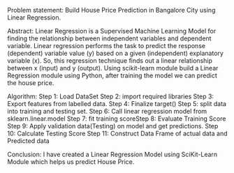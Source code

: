 Problem statement:
Build House Price Prediction in Bangalore City using Linear Regression. 

Abstract:
Linear Regression is a Supervised Machine Learning Model for finding the 
relationship between independent variables and dependent variable. Linear 
regression performs the task to predict the response (dependent) variable value 
(y) based on a given (independent) explanatory variable (x). So, this regression 
technique finds out a linear relationship between x (input) and y (output).
Using scikit-learn module build a Linear Regression module using Python, after 
training the model we can predict the house price.

Algorithm:
Step 1: Load DataSet
Step 2: import required libraries
Step 3: Export features from labelled data.
Step 4: Finalize target()
Step 5: split data into training and testing set.
Step 6: Call linear regression model from sklearn.linear.model
Step 7: fit training scoreStep 8: Evaluate Training Score
Step 9: Apply validation data(Testing) on model and get predictions. 
Step 10: Calculate Testing Score
Step 11: Construct Data Frame of actual data and Predicted data

Conclusion:
I have created a Linear Regression Model using SciKit-Learn
Module which helps us predict House Price.
